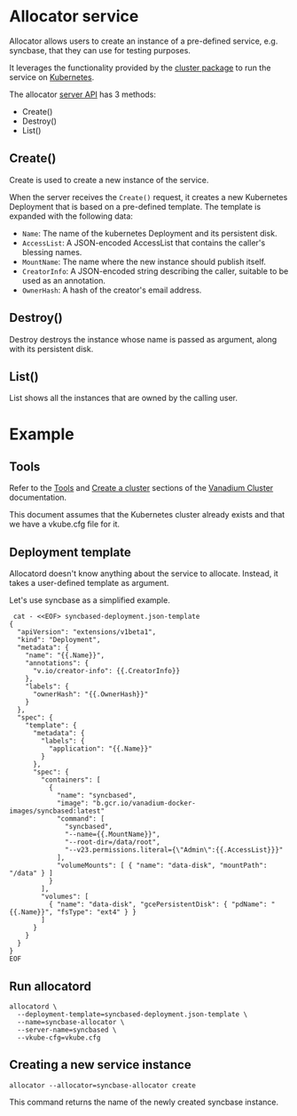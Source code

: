 # Allocator service

Allocator allows users to create an instance of a pre-defined service, e.g.
syncbase, that they can use for testing purposes.

It leverages the functionality provided by the [cluster package](../cluster) to
run the service on [Kubernetes](http://kubernetes.io/).

The allocator [server API](service.vdl) has 3 methods:

* Create()
* Destroy()
* List()

## Create()

Create is used to create a new instance of the service.

When the server receives the `Create()` request, it creates a new Kubernetes
Deployment that is based on a pre-defined template. The template is expanded
with the following data:

* `Name`: The name of the kubernetes Deployment and its persistent disk.
* `AccessList`: A JSON-encoded AccessList that contains the caller's blessing names.
* `MountName`: The name where the new instance should publish itself.
* `CreatorInfo`: A JSON-encoded string describing the caller, suitable to be used as an annotation.
* `OwnerHash`: A hash of the creator's email address.

## Destroy()

Destroy destroys the instance whose name is passed as argument, along with its
persistent disk.

## List()

List shows all the instances that are owned by the calling user.

# Example

## Tools

Refer to the [Tools](../cluster/README.md#tools) and
[Create a cluster](../cluster/README.md#create-a-cluster) sections of the
[Vanadium Cluster](../cluster) documentation.

This document assumes that the Kubernetes cluster already exists and that we
have a vkube.cfg file for it.

## Deployment template

Allocatord doesn't know anything about the service to allocate. Instead, it
takes a user-defined template as argument.

Let's use syncbase as a simplified example.

```
 cat - <<EOF> syncbased-deployment.json-template
{
  "apiVersion": "extensions/v1beta1",
  "kind": "Deployment",
  "metadata": {
    "name": "{{.Name}}",
    "annotations": {
      "v.io/creator-info": {{.CreatorInfo}}
    },
    "labels": {
      "ownerHash": "{{.OwnerHash}}"
    }
  },
  "spec": {
    "template": {
      "metadata": {
        "labels": {
          "application": "{{.Name}}"
        }
      },
      "spec": {
        "containers": [
          {
            "name": "syncbased",
            "image": "b.gcr.io/vanadium-docker-images/syncbased:latest"
            "command": [
              "syncbased",
              "--name={{.MountName}}",
              "--root-dir=/data/root",
              "--v23.permissions.literal={\"Admin\":{{.AccessList}}}"
            ],
            "volumeMounts": [ { "name": "data-disk", "mountPath": "/data" } ]
          }
        ],
        "volumes": [
          { "name": "data-disk", "gcePersistentDisk": { "pdName": "{{.Name}}", "fsType": "ext4" } }
        ]
      }
    }
  }
}
EOF
```

## Run allocatord

```
allocatord \
  --deployment-template=syncbased-deployment.json-template \
  --name=syncbase-allocator \
  --server-name=syncbased \
  --vkube-cfg=vkube.cfg
```

## Creating a new service instance

```
allocator --allocator=syncbase-allocator create
```

This command returns the name of the newly created syncbase instance.

